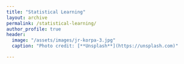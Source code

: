 ```yaml
---
title: "Statistical Learning"
layout: archive
permalink: /statistical-learning/
author_profile: true
header:
  image: "/assets/images/jr-korpa-3.jpg"
  caption: "Photo credit: [**Unsplash**](https://unsplash.com)"

---
```


